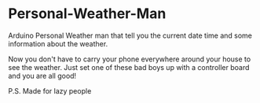 # Personal-Weather-Man
Arduino Personal Weather man that tell you the current date time and some information about the weather.

Now you don't have to carry your phone everywhere around your house to see the weather. Just set one of these bad boys up with a controller board and you are all good!

P.S. Made for lazy people
